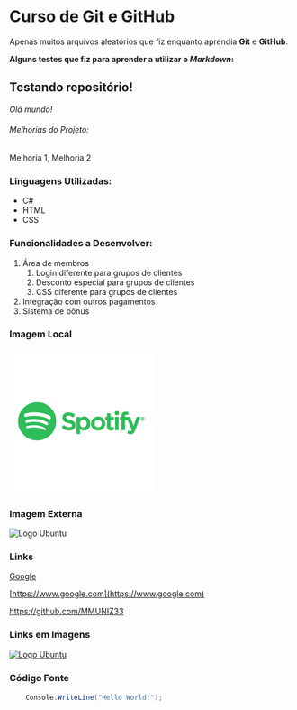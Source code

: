 # Curso de Git e GitHub

Apenas muitos arquivos aleatórios que fiz enquanto aprendia **Git** e **GitHub**.

**Alguns testes que fiz para aprender a utilizar o _Markdown_:**

## Testando repositório!

_Olá mundo!_

###### Melhorias do Projeto:

Melhoria 1, Melhoria 2

### Linguagens Utilizadas:

* C#
* HTML
* CSS

### Funcionalidades a Desenvolver:

1. Área de membros
    1. Login diferente para grupos de clientes
    2. Desconto especial para grupos de clientes
    3. CSS diferente para grupos de clientes
2. Integração com outros pagamentos
3. Sistema de bônus 

### Imagem Local

![Logo Spotify](Img/logo-spotify-256.png)

### Imagem Externa

![Logo Ubuntu](https://plus.diolinux.com.br/uploads/default/original/2X/5/5fbbe01c492a84e01ec1dc828205e06db2f0a52e.png)

### Links

[Google](https://www.google.com)

[https://www.google.com](https://www.google.com)

https://github.com/MMUNIZ33

### Links em Imagens

[![Logo Ubuntu](https://plus.diolinux.com.br/uploads/default/original/2X/5/5fbbe01c492a84e01ec1dc828205e06db2f0a52e.png)](https://github.com/MMUNIZ33)

### Código Fonte

```C#
    Console.WriteLine("Hello World!");
```